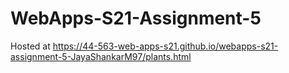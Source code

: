 # WebApps-S21-Assignment-5
Hosted at https://44-563-web-apps-s21.github.io/webapps-s21-assignment-5-JayaShankarM97/plants.html

